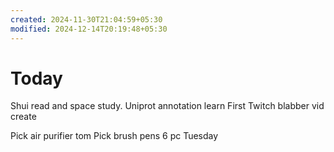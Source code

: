 ```yaml
---
created: 2024-11-30T21:04:59+05:30
modified: 2024-12-14T20:19:48+05:30
---
```


# Today

Shui read and space study.
Uniprot annotation learn
First Twitch blabber vid create

Pick air purifier tom
Pick brush pens 6 pc Tuesday
